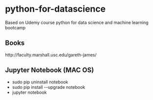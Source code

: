 # python-for-datascience
Based on Udemy course python for data science and machine learning bootcamp


<h2>Books</h2>
<p>http://faculty.marshall.usc.edu/gareth-james/</p>

<h2>Jupyter Notebook (MAC OS)</h2>
<ul>
  <li>sudo pip uninstall notebook</li>
  <li>sudo pip install --upgrade notebook</li>
  <li>jupyter notebook</li>
</ul>
